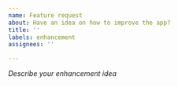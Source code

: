 ```yaml
---
name: Feature request
about: Have an idea on how to improve the app?
title: ''
labels: enhancement
assignees: ''

---
```


*Describe your enhancement idea*
